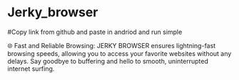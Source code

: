 # Jerky_browser
#Copy link from github and paste in andriod and run simple 

🌐 Fast and Reliable Browsing: JERKY BROWSER ensures lightning-fast browsing speeds, allowing you to access your favorite websites without any delays. Say goodbye to buffering and hello to smooth, uninterrupted internet surfing.
